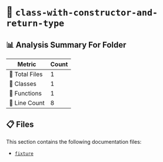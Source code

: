 # 📁 `class-with-constructor-and-return-type`

## 📊 Analysis Summary For Folder

| Metric | Count |
|--------|-------|
| 📁 Total Files | 1 |
| 🧱 Classes | 1 |
| 🔧 Functions | 1 |
| 🔢 Line Count | 8 |


## 📋 Files

This section contains the following documentation files:

- [`fixture`](./fixture.md)